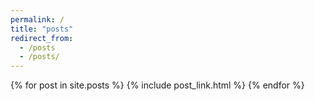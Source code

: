 ```yaml
---
permalink: /
title: "posts"
redirect_from: 
  - /posts
  - /posts/
---
```


{% for post in site.posts %}
  {% include post_link.html %}
{% endfor %}

